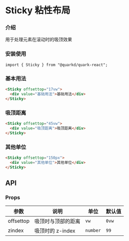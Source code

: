 # Sticky 粘性布局

### 介绍

用于处理元素在滚动时的吸顶效果

### 安装使用

```tsx
import { Sticky } from "@quarkd/quark-react";
```

### 基本用法

```html
<Sticky offsettop="17vw">
  <div value="基础用法">基础用法</div>
</Sticky>
```

### 吸顶距离

```html
<Sticky offsettop="45vw">
  <div value="吸顶距离">吸顶距离</div>
</Sticky>
```

### 其他单位

```html
<Sticky offsettop="150px">
  <div value="其他单位">其他单位</div>
</Sticky>
```

## API

### Props

| 参数      | 说明               | 单位      | 默认值 |
| --------- | ------------------ | --------- | ------ |
| offsettop | 吸顶时与顶部的距离 | `vw`     | `0vw`  |
| zindex    | 吸顶时的 z-index   | `number` | `99`   |
